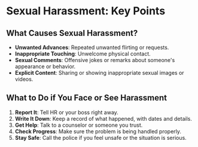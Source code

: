 # Sexual Harassment: Key Points

## What Causes Sexual Harassment?

- **Unwanted Advances**: Repeated unwanted flirting or requests.
- **Inappropriate Touching**: Unwelcome physical contact.
- **Sexual Comments**: Offensive jokes or remarks about someone's appearance or behavior.
- **Explicit Content**: Sharing or showing inappropriate sexual images or videos.

## What to Do if You Face or See Harassment

1. **Report It**: Tell HR or your boss right away.
2. **Write It Down**: Keep a record of what happened, with dates and details.
3. **Get Help**: Talk to a counselor or someone you trust.
4. **Check Progress**: Make sure the problem is being handled properly.
5. **Stay Safe**: Call the police if you feel unsafe or the situation is serious.
